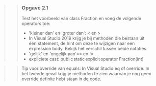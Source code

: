 >>### Opgave 2.1
>>Test het voorbeeld van class Fraction en voeg de volgende operators toe: 
>>- 'kleiner dan' en 'groter dan': < en >
>>- In Visual Studio 2019 krijg je bij methoden die bestaan uit één statement, de hint om deze te wijzigen naar een expression body. Bekijk het verschil tussen beide notaties.
>>- 'gelijk' en 'ongelijk aan'== en != 
>>- expliciete cast: public static explicit operator Fraction(int) 

>>Tip voor override van equals: In Visual Studio eq<tab><tab> of override<spatie>. In het tweede geval krijg je methoden te zien waarvan je nog geen override definite hebt staan in de code. 
